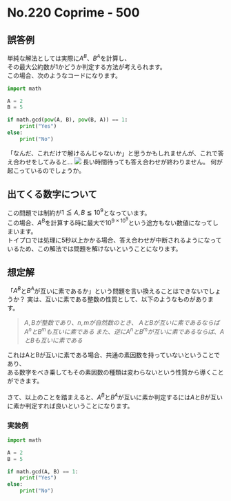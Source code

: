 <script type="text/javascript" async src="https://cdnjs.cloudflare.com/ajax/libs/mathjax/2.7.7/MathJax.js?config=TeX-MML-AM_CHTML">
</script>
<script type="text/x-mathjax-config">
 MathJax.Hub.Config({
 tex2jax: {
 inlineMath: [['$', '$'] ],
 displayMath: [ ['$$','$$'], ["\\[","\\]"] ]
 }
 });
</script>

# No.220 Coprime - 500
## 誤答例
単純な解法としては実際に$A^B$、$B^A$を計算し、<br>
その最大公約数が1かどうか判定する方法が考えられます。<br>
この場合、次のようなコードになります。
```py
import math

A = 2
B = 5

if math.gcd(pow(A, B), pow(B, A)) == 1:
    print("Yes")
else:
    print("No")
```
「なんだ、これだけで解けるんじゃないか」と思うかもしれませんが、これで答え合わせをしてみると…
![](https://storage.googleapis.com/zenn-user-upload/7y8sg3bxg0q6cq2vswzau240nk1i)
長い時間待っても答え合わせが終わりません。
何が起こっているのでしょうか。

## 出てくる数字について
この問題では制約が$1 \leqq A, B \leqq 10^9$となっています。<br>
この場合、$A^B$を計算する時に最大で$10^{9 \times 10^9}$という途方もない数値になってしまいます。<br>
トイプロでは処理に5秒以上かかる場合、答え合わせが中断されるようになっているため、この解法では問題を解けないということになります。

## 想定解
「$A^B$と$B^A$が互いに素であるか」という問題を言い換えることはできないでしょうか？
実は、互いに素である整数の性質として、以下のようなものがあります。
> $A, Bが整数であり、n, mが自然数のとき、$
> $AとBが互いに素であるならばA^nとB^mも互いに素である$
> $また、逆にA^nとB^mが互いに素であるならば、AとBも互いに素である$

これはAとBが互いに素である場合、共通の素因数を持っていないということであり、<br>
ある数字をべき乗してもその素因数の種類は変わらないという性質から導くことができます。<br><br>
さて、以上のことを踏まえると、$A^B$と$B^A$が互いに素か判定するには$A$と$B$が互いに素か判定すれば良いということになります。<br>
### 実装例
```python
import math

A = 2
B = 5

if math.gcd(A, B) == 1:
    print("Yes")
else:
    print("No")
```
